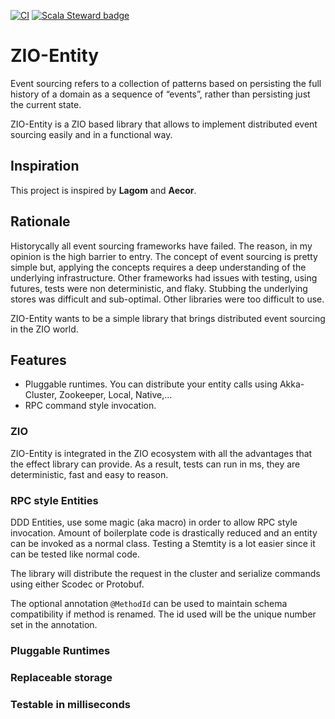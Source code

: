 [![CI](https://github.com/thehonesttech/stem/actions/workflows/scala.yml/badge.svg?branch=master)](https://github.com/thehonesttech/stem/actions/workflows/scala.yml) [![Scala Steward badge](https://img.shields.io/badge/Scala_Steward-helping-blue.svg?style=flat&logo=data:image/png;base64,iVBORw0KGgoAAAANSUhEUgAAAA4AAAAQCAMAAAARSr4IAAAAVFBMVEUAAACHjojlOy5NWlrKzcYRKjGFjIbp293YycuLa3pYY2LSqql4f3pCUFTgSjNodYRmcXUsPD/NTTbjRS+2jomhgnzNc223cGvZS0HaSD0XLjbaSjElhIr+AAAAAXRSTlMAQObYZgAAAHlJREFUCNdNyosOwyAIhWHAQS1Vt7a77/3fcxxdmv0xwmckutAR1nkm4ggbyEcg/wWmlGLDAA3oL50xi6fk5ffZ3E2E3QfZDCcCN2YtbEWZt+Drc6u6rlqv7Uk0LdKqqr5rk2UCRXOk0vmQKGfc94nOJyQjouF9H/wCc9gECEYfONoAAAAASUVORK5CYII=)](https://scala-steward.org)

# ZIO-Entity

Event sourcing refers to a collection of patterns based on persisting the full history of a domain as a sequence of “events”, rather than persisting just the current state.

ZIO-Entity is a ZIO based library that allows to implement distributed event sourcing easily and in a functional way.


## Inspiration
This project is inspired by **Lagom** and **Aecor**.

## Rationale
Historycally all event sourcing frameworks have failed.
The reason, in my opinion is the high barrier to entry. The concept of event sourcing is pretty simple but, applying the concepts
requires a deep understanding of the underlying infrastructure.
Other frameworks had issues with testing, using futures, tests were non deterministic, and flaky.
Stubbing the underlying stores was difficult and sub-optimal.
Other libraries were too difficult to use.

ZIO-Entity wants to be a simple library that brings distributed event sourcing in the ZIO world.

## Features
- Pluggable runtimes. You can distribute your entity calls using Akka-Cluster, Zookeeper, Local, Native,...
- RPC command style invocation.


### ZIO
ZIO-Entity is integrated in the ZIO ecosystem with all the advantages that the effect library can provide. 
As a result, tests can run in ms, they are deterministic, fast and easy to reason.

### RPC style Entities
DDD Entities, use some magic (aka macro) in order to
allow RPC style invocation. Amount of boilerplate code is drastically reduced and an entity can be invoked
as a normal class.
Testing a Stemtity is a lot easier since it can be tested like normal code.

The library will distribute the request in the cluster and serialize commands using either Scodec or Protobuf.

The optional annotation `@MethodId` can be used to maintain schema compatibility if method is renamed.
The id used will be the unique number set in the annotation.

### Pluggable Runtimes

### Replaceable storage

### Testable in milliseconds

